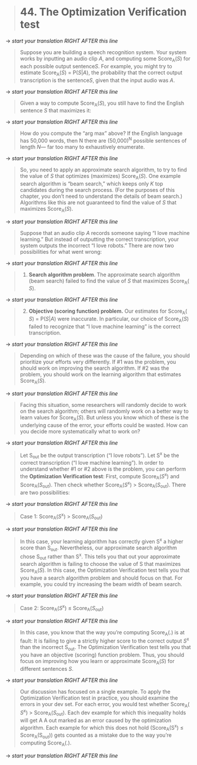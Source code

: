 > # 44. The Optimization Verification test

-> _start your translation RIGHT AFTER this line_

> Suppose you are building a speech recognition system. Your system works by inputting an audio clip ​*A*,​ and computing some Score​<sub>A​</sub>(​*S*) for each possible output sentence ​*S​*. For example, you might try to estimate Score​<sub>A​</sub>(​*S*) = P(​*S​*|​*A​*), the probability that the correct output transcription is the sentence ​*S*,​ given that the input audio was *​A*.

-> _start your translation RIGHT AFTER this line_

> Given a way to compute Score​<sub>A​</sub>(​*S*), you still have to find the English sentence ​*S* that maximizes it:

-> _start your translation RIGHT AFTER this line_


> How do you compute the “arg max” above? If the English language has 50,000 words, then N​
> there are (50,000)​<sup>N</sup> possible sentences of length ​*N*—​ far too many to exhaustively enumerate.

-> _start your translation RIGHT AFTER this line_

> So, you need to apply an approximate search algorithm, to try to find the value of ​*S* that
> optimizes (maximizes) Score​<sub>A​</sub>(​*S*). One example search algorithm is “beam search,” which keeps only ​*K* top candidates during the search process. (For the purposes of this chapter, you don’t need to understand the details of beam search.) Algorithms like this are not guaranteed to find the value of ​*S* ​that maximizes Score​<sub>A​</sub>(​*S*).

-> _start your translation RIGHT AFTER this line_

> Suppose that an audio clip ​*A​* records someone saying “I love machine learning.” But instead of outputting the correct transcription, your system outputs the incorrect “I love robots.” There are now two possibilities for what went wrong:

-> _start your translation RIGHT AFTER this line_

> 1. **Search algorithm problem​**. The approximate search algorithm (beam search) failed to find the value of ​*S​* that maximizes Score​<sub>A​</sub>(​*S*).

-> _start your translation RIGHT AFTER this line_

> 2. **Objective (scoring function) problem.**​ Our estimates for Score​<sub>A​</sub>(​*S*) = P(​*S​*|​*A​*) were inaccurate. In particular, our choice of Score​<sub>A​</sub>(​*S*) failed to recognize that “I love machine learning” is the correct transcription.

-> _start your translation RIGHT AFTER this line_

> Depending on which of these was the cause of the failure, you should prioritize your efforts
> very differently. If #1 was the problem, you should work on improving the search algorithm.
> If #2 was the problem, you should work on the learning algorithm that estimates Score​<sub>A​</sub>(​*S*).

-> _start your translation RIGHT AFTER this line_

> Facing this situation, some researchers will randomly decide to work on the search algorithm; others will randomly work on a better way to learn values for Score​<sub>A​</sub>(​*S*). But unless you know which of these is the underlying cause of the error, your efforts could be
> wasted. How can you decide more systematically what to work on?

-> _start your translation RIGHT AFTER this line_

> Let S​<sub>out</sub> be the output transcription (“I love robots”). Let S<sup>x</sup> be the correct transcription (“I love machine learning”). In order to understand whether #1 or #2 above is the problem, you can perform the ​**Optimization Verification test​**: First, compute Score​<sub>A​</sub>(​*S*<sup>x</sup>) and Score​<sub>A​</sub>(​*S*<sub>out</sub>). Then check whether Score​<sub>A​</sub>(​*S*<sup>x</sup>) > Score​<sub>A​</sub>(​*S*<sub>out</sub>). There are two possibilities:

-> _start your translation RIGHT AFTER this line_

> Case 1: Score​<sub>A​</sub>(​*S*<sup>x</sup>) > Score​<sub>A​</sub>(​*S*<sub>out</sub>)

-> _start your translation RIGHT AFTER this line_

> In this case, your learning algorithm has correctly given S<sup>x</sup> a higher score than S​<sub>out</sub>.​ Nevertheless, our approximate search algorithm chose S​<sub>out</sub> rather than S<sup>x</sup>. This tells you that out ​your approximate search algorithm is failing to choose the value of S that maximizes Score​<sub>A​</sub>(​*S*). In this case, the Optimization Verification test tells you that you have a search algorithm problem and should focus on that. For example, you could try increasing the beam width of beam search.

-> _start your translation RIGHT AFTER this line_

> Case 2: Score​<sub>A​</sub>(​*S*<sup>x</sup>) ≤ Score​<sub>A​</sub>(​*S*<sub>out</sub>)

-> _start your translation RIGHT AFTER this line_

> In this case, you know that the way you’re computing Score​<sub>A​</sub>(.) is at fault: It is failing to give a strictly higher score to the correct output ​*S*<sup>x</sup> than the incorrect ​S​<sub>out</sub>. The Optimization Verification test tells you that you have an objective (scoring) function problem. Thus, you should focus on improving how you learn or approximate Score​<sub>A​</sub>(​*S*) for different sentences ​*S​*.

-> _start your translation RIGHT AFTER this line_

> Our discussion has focused on a single example. To apply the Optimization Verification test in practice, you should examine the errors in your dev set. For each error, you would test whether Score​<sub>A​</sub>(​*S*<sup>x</sup>) > Score​<sub>A​</sub>(​*S*<sub>out</sub>). Each dev example for which this inequality holds will get A​ A​ out​ marked as an error caused by the optimization algorithm. Each example for which this does not hold (Score​<sub>A​</sub>(​S<sup>x</sup>) ≤ Score​<sub>A​</sub>(​S<sub>out</sub>)) gets counted as a mistake due to the way you’re computing Score​<sub>A​</sub>(.).

-> _start your translation RIGHT AFTER this line_